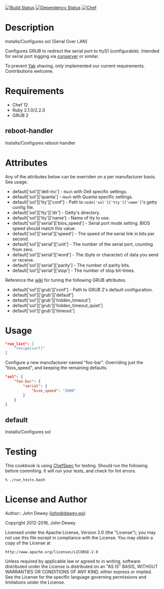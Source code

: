 [![Build Status](http://img.shields.io/travis/retr0h/cookbook-sol.svg?style=flat-square)](https://travis-ci.org/retr0h/cookbook-sol)
[![Dependency Status](http://img.shields.io/gemnasium/retr0h/cookbook-sol.svg?style=flat-square)](https://gemnasium.com/retr0h/cookbook-sol)
[![Chef](http://img.shields.io/cookbook/v/sol.svg?style=flat-square)](https://supermarket.getchef.com/cookbooks/sol)

Description
===========

Installs/Configures sol (Serial Over LAN)

Configures GRUB to redirect the serial port to ttyS1 (configurable).  Intended for serial port logging via [conserver](http://www.conserver.com) or similar.

To prevent [Yak](http://en.wiktionary.org/wiki/yak_shaving) shaving, only implemented our current requirements.  Contributions welcome.

Requirements
============

* Chef 12
* Ruby 2.1.0/2.2.0
* GRUB 2

reboot-handler
----

Installs/Configures reboot-handler

Attributes
==========

Any of the attributes below can be overriden on a per manufacturer basis.  See usage.

* default['sol']['dell-inc'] - `Hash` with Dell specific settings.
* default['sol']['quanta'] - `Hash` with Quanta specific settings.
* default['sol']['tty']['conf'] - Path to `node['sol']['tty']['name']`'s getty config file.
* default['sol']['tty']['dir'] - Getty's directory.
* default['sol']['tty']['name'] - Name of tty to use.
* default['sol']['serial']['bios_speed'] - Serial port mode setting.  BIOS speed should match this value.
* default['sol']['serial']['speed'] - The speed of the serial link in bits per second.
* default['sol']['serial']['unit'] - The number of the serial port, counting from zero.
* default['sol']['serial']['word'] - The (byte or character) of data you send or receive.
* default['sol']['serial']['parity'] - The number of parity bits.
* default['sol']['serial']['stop'] -  The number of stop bit-times.

Reference the [wiki](https://help.ubuntu.com/community/Grub2) for tuning the following GRUB attributes.

* default['sol']['grub']['conf'] - Path to GRUB 2's default configuration.
* default['sol']['grub']['default']
* default['sol']['grub']['hidden_timeout']
* default['sol']['grub']['hidden_timeout_quiet']
* default['sol']['grub']['timeout']

Usage
=====

```json
"run_list": [
    "recipe[curl]"
]
```

Configure a new manufacturer named "foo-bar".
Overriding just the "bios_speed", and keeping the remaining defaults.

```json
"sol": {
    "foo-bar": {
        "serial": {
            "bios_speed": "2600"
        }
    }
}
```

default
----

Installs/Configures sol

Testing
=====

This cookbook is using [ChefSpec](https://github.com/acrmp/chefspec) for
testing.  Should run the following before commiting.  It will run your tests,
and check for lint errors.

    % ./run_tests.bash

License and Author
==================

Author:: John Dewey (<john@dewey.ws>)

Copyright 2012-2016, John Dewey

Licensed under the Apache License, Version 2.0 (the "License");
you may not use this file except in compliance with the License.
You may obtain a copy of the License at

    http://www.apache.org/licenses/LICENSE-2.0

Unless required by applicable law or agreed to in writing, software
distributed under the License is distributed on an "AS IS" BASIS,
WITHOUT WARRANTIES OR CONDITIONS OF ANY KIND, either express or implied.
See the License for the specific language governing permissions and
limitations under the License.
